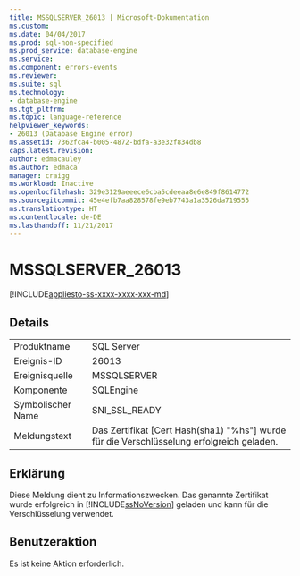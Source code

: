 ```yaml
---
title: MSSQLSERVER_26013 | Microsoft-Dokumentation
ms.custom: 
ms.date: 04/04/2017
ms.prod: sql-non-specified
ms.prod_service: database-engine
ms.service: 
ms.component: errors-events
ms.reviewer: 
ms.suite: sql
ms.technology:
- database-engine
ms.tgt_pltfrm: 
ms.topic: language-reference
helpviewer_keywords:
- 26013 (Database Engine error)
ms.assetid: 7362fca4-b005-4872-bdfa-a3e32f834db8
caps.latest.revision: 
author: edmacauley
ms.author: edmaca
manager: craigg
ms.workload: Inactive
ms.openlocfilehash: 329e3129aeeece6cba5cdeeaa8e6e849f8614772
ms.sourcegitcommit: 45e4efb7aa828578fe9eb7743a1a3526da719555
ms.translationtype: HT
ms.contentlocale: de-DE
ms.lasthandoff: 11/21/2017
---
```

# <a name="mssqlserver26013"></a>MSSQLSERVER_26013
[!INCLUDE[appliesto-ss-xxxx-xxxx-xxx-md](../../includes/appliesto-ss-xxxx-xxxx-xxx-md.md)]
  
## <a name="details"></a>Details  
  
|||  
|-|-|  
|Produktname|SQL Server|  
|Ereignis-ID|26013|  
|Ereignisquelle|MSSQLSERVER|  
|Komponente|SQLEngine|  
|Symbolischer Name|SNI_SSL_READY|  
|Meldungstext|Das Zertifikat [Cert Hash(sha1) "%hs"] wurde für die Verschlüsselung erfolgreich geladen.|  
  
## <a name="explanation"></a>Erklärung  
Diese Meldung dient zu Informationszwecken. Das genannte Zertifikat wurde erfolgreich in [!INCLUDE[ssNoVersion](../../includes/ssnoversion-md.md)] geladen und kann für die Verschlüsselung verwendet.  
  
## <a name="user-action"></a>Benutzeraktion  
Es ist keine Aktion erforderlich.  
  
